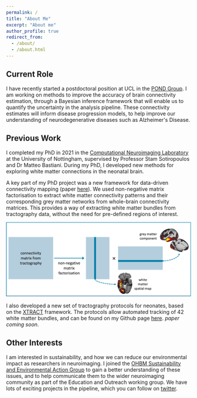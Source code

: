 ```yaml
---
permalink: /
title: "About Me"
excerpt: "About me"
author_profile: true
redirect_from: 
  - /about/
  - /about.html
---
```



## Current Role
I have recently started a postdoctoral position at UCL in the [POND Group](https://ucl-pond.github.io/). I am working on methods to improve the accuracy of brain connectivity estimation, through a Bayesian inference framework that will enable us to quantify the uncertainty in the analysis pipeline. These connectivity estimates will inform disease progression models, to help improve our understanding of neurodegenerative diseases such as Alzheimer's Disease.

## Previous Work

I completed my PhD in 2021 in the [Computational Neuroimaging Laboratory](https://spmic-uon.github.io/conilab/) at the University of Nottingham, supervised by Professor Stam Sotiropoulos and Dr Matteo Bastiani. During my PhD, I developed new methods for exploring white matter connections in the neonatal brain. 

A key part of my PhD project was a new framework for data-driven connectivity mapping (paper [here](https://www.sciencedirect.com/science/article/pii/S105381192030759X)). We used non-negative matrix factorisation to extract white matter connectivity patterns and their corresponding grey matter networks from whole-brain connectivity matrices. This provides a way of extracting white matter bundles from tractography data, without the need for pre-defined regions of interest.

![NMF_diagram](../images/diagram.jpg)

I also developed a new set of tractography protocols for neonates, based on the [XTRACT](https://www.sciencedirect.com/science/article/pii/S1053811920304092) framework. The protocols allow automated tracking of 42 white matter bundles, and can be found on my Github page [here](https://github.com/ethompson93/baby-XTRACT). *paper coming soon*.

## Other Interests
I am interested in sustainability, and how we can reduce our environmental impact as researchers in neuroimaging. I joined the [OHBM Sustainability and Environmental Action Group](https://ohbm-environment.org/) to gain a better understanding of these issues, and to help communicate them to the wider neuroimaging community as part of the Education and Outreach working group. We have lots of exciting projects in the pipeline, which you can follow on [twitter](https://twitter.com/OhbmEnvironment).



